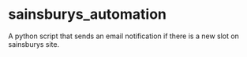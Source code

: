 # sainsburys_automation
A python script that sends an email notification if there is a new slot on sainsburys site.
